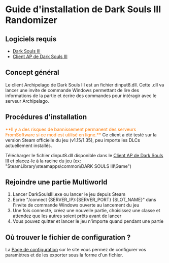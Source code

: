 # Guide d'installation de Dark Souls III Randomizer

## Logiciels requis

- [Dark Souls III](https://store.steampowered.com/app/374320/DARK_SOULS_III/)
- [Client AP de Dark Souls III](https://github.com/Marechal-L/Dark-Souls-III-Archipelago-client/releases)

## Concept général

Le client Archipelago de Dark Souls III est un fichier dinput8.dll. Cette .dll va lancer une invite de commande Windows
permettant de lire des informations de la partie et écrire des commandes pour intéragir avec le serveur Archipelago.

## Procédures d'installation

<span style="color:#ff7800">
**Il y a des risques de bannissement permanent des serveurs FromSoftware si ce mod est utilisé en ligne.**
</span>  
Ce client a été testé sur la version Steam officielle du jeu (v1.15/1.35), peu importe les DLCs actuellement installés.

Télécharger le fichier dinput8.dll disponible dans le [Client AP de Dark Souls III](https://github.com/Marechal-L/Dark-Souls-III-Archipelago-client/releases) et 
placez-le à la racine du jeu (ex: "SteamLibrary\steamapps\common\DARK SOULS III\Game")

## Rejoindre une partie Multiworld

1. Lancer DarkSoulsIII.exe ou lancer le jeu depuis Steam
2. Ecrire "/connect {SERVER_IP}:{SERVER_PORT} {SLOT_NAME}" dans l'invite de commande Windows ouverte au lancement du jeu
3. Une fois connecté, créez une nouvelle partie, choisissez une classe et attendez que les autres soient prêts avant de lancer
4. Vous pouvez quitter et lancer le jeu n'importe quand pendant une partie

## Où trouver le fichier de configuration ?

La [Page de configuration](/games/Dark%20Souls%20III/player-options) sur le site vous permez de configurer vos
paramètres et de les exporter sous la forme d'un fichier.

